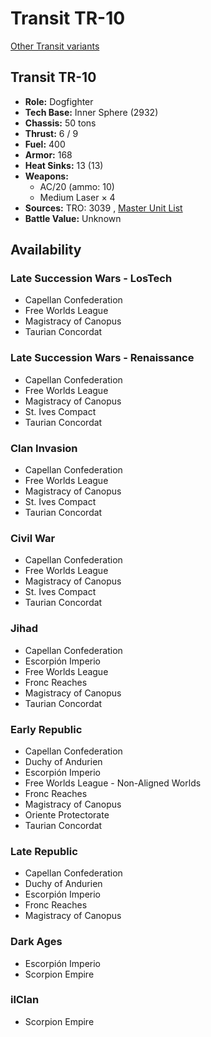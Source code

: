 # Transit TR-10 

[Other Transit variants](../transit.md) 

## Transit TR-10 

- **Role:** Dogfighter 
- **Tech Base:** Inner Sphere (2932) 
- **Chassis:** 50 tons 
- **Thrust:** 6 / 9 
- **Fuel:** 400 
- **Armor:** 168 
- **Heat Sinks:** 13 (13) 
- **Weapons:** 
  - AC/20 (ammo: 10) 
  - Medium Laser × 4 
- **Sources:** TRO: 3039 , [Master Unit List](http://masterunitlist.info/Unit/Details/3288) 
- **Battle Value:** Unknown 

## Availability 

### Late Succession Wars - LosTech 

- Capellan Confederation 
- Free Worlds League 
- Magistracy of Canopus 
- Taurian Concordat 

### Late Succession Wars - Renaissance 

- Capellan Confederation 
- Free Worlds League 
- Magistracy of Canopus 
- St. Ives Compact 
- Taurian Concordat 

### Clan Invasion 

- Capellan Confederation 
- Free Worlds League 
- Magistracy of Canopus 
- St. Ives Compact 
- Taurian Concordat 

### Civil War 

- Capellan Confederation 
- Free Worlds League 
- Magistracy of Canopus 
- St. Ives Compact 
- Taurian Concordat 

### Jihad 

- Capellan Confederation 
- Escorpión Imperio 
- Free Worlds League 
- Fronc Reaches 
- Magistracy of Canopus 
- Taurian Concordat 

### Early Republic 

- Capellan Confederation 
- Duchy of Andurien 
- Escorpión Imperio 
- Free Worlds League - Non-Aligned Worlds 
- Fronc Reaches 
- Magistracy of Canopus 
- Oriente Protectorate 
- Taurian Concordat 

### Late Republic 

- Capellan Confederation 
- Duchy of Andurien 
- Escorpión Imperio 
- Fronc Reaches 
- Magistracy of Canopus 

### Dark Ages 

- Escorpión Imperio 
- Scorpion Empire 

### ilClan 

- Scorpion Empire 

